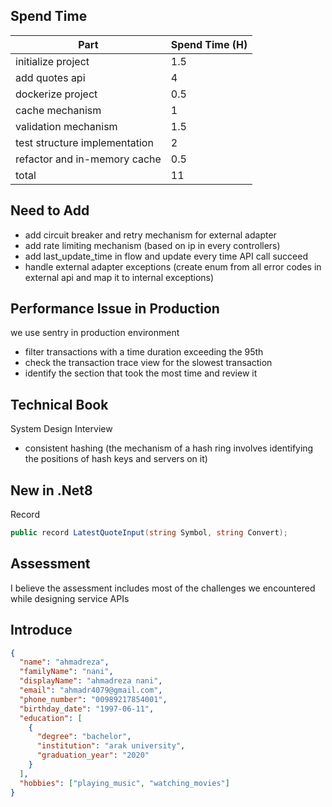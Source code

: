 ## Spend Time

| Part                          | Spend Time (H) |
|-------------------------------|----------------|
| initialize project            | 1.5            |
| add quotes api                | 4              |
| dockerize project             | 0.5            |
| cache mechanism               | 1              |
| validation mechanism          | 1.5            |
| test structure implementation | 2              |
| refactor and in-memory cache  | 0.5            |
| total                         | 11             |

## Need to Add

- add circuit breaker and retry mechanism for external adapter
- add rate limiting mechanism (based on ip in every controllers)
- add last_update_time in flow and update every time API call succeed
- handle external adapter exceptions (create enum from all error codes in external api and map it to internal exceptions)

## Performance Issue in Production

we use sentry in production environment

- filter transactions with a time duration exceeding the 95th
- check the transaction trace view for the slowest transaction
- identify the section that took the most time and review it

## Technical Book

System Design Interview

- consistent hashing (the mechanism of a hash ring involves identifying the positions of hash keys and servers on it)

## New in .Net8

Record

```csharp
public record LatestQuoteInput(string Symbol, string Convert);
```

## Assessment

I believe the assessment includes most of the challenges we encountered while designing service APIs


## Introduce

```json
{
  "name": "ahmadreza",
  "familyName": "nani",
  "displayName": "ahmadreza nani",
  "email": "ahmadr4079@gmail.com",
  "phone_number": "00989217854001",
  "birthday_date": "1997-06-11",
  "education": [
    {
      "degree": "bachelor",
      "institution": "arak university",
      "graduation_year": "2020"
    }
  ],
  "hobbies": ["playing_music", "watching_movies"]
}
```